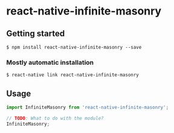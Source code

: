 # react-native-infinite-masonry

## Getting started

`$ npm install react-native-infinite-masonry --save`

### Mostly automatic installation

`$ react-native link react-native-infinite-masonry`

## Usage
```javascript
import InfiniteMasonry from 'react-native-infinite-masonry';

// TODO: What to do with the module?
InfiniteMasonry;
```
